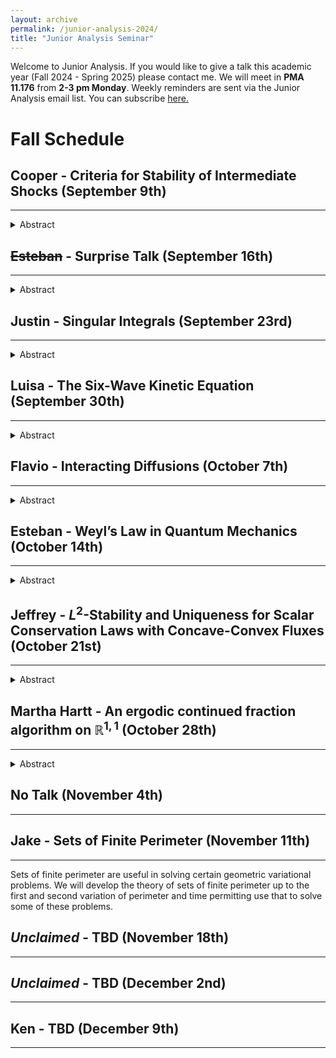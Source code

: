 ```yaml
---
layout: archive
permalink: /junior-analysis-2024/
title: "Junior Analysis Seminar"
---
```



Welcome to Junior Analysis. If you would like to give a talk this academic year (Fall 2024 - Spring 2025) please contact me. 
We will meet in **PMA 11.176** from **2-3 pm Monday**. Weekly reminders are sent via the Junior Analysis email list. You can subscribe <a href="https://utlists.utexas.edu/sympa/subscribe/junior-analysis">here.</a>

Fall Schedule
======

Cooper - Criteria for Stability of Intermediate Shocks (September 9th)
------
<hr>
<details><summary>Abstract</summary>
I will introduce systems of conservation laws and their stability. In particular, I will highlight the Kruzkov theory, which gives $L^1$ stability for scalar laws, and the Dafermos-DiPerna relative entropy method, which gives $L^2$ stability for systems as long as the solution in question is Lipschitz. We then turn to the theory of a-contraction with shifts, a method developed by Alexis Vasseur and collaborators to extend these results. To this point, most of the work of a-contraction has been done with scalar laws, systems of two equations, and the extremal families of systems (consisting of the shocks with the highest speeds.) I will motivate the difficulties of extending these results the intermediate shock case and present necessary and sufficient conditions for a-contraction to hold for these families. *This is a mock candidacy talk.*</details>

<!-- <details><summary>References</summary></details> -->


~~Esteban~~ - Surprise Talk (September 16th)
------
<hr>
<details><summary>Abstract</summary>“I do not have a title or abstract. Could  you send the email saying there will be a ’surprise talk’?” – Esteban <br> *Surprise - Esteban will speak at a later date. Please attend the Senior Analysis seminar in place of the Junior seminar.*</details>

Justin - Singular Integrals (September 23rd)
------
<hr>
<details><summary>Abstract</summary>Singular integrals have played a fundamental role in the development of the modern theory of harmonic analysis. At the same time, the subject's technical nature can make it seem off-puttingly arcane without motivation. The goal of this talk is to describe the motivation before giving an overview of the off-puttingly arcane technicalities. </details>

Luisa - The Six-Wave Kinetic Equation (September 30th)
------
<hr>
<details><summary>Abstract</summary>The attention of the wave turbulence community has been mainly focused on derivations of wave kinetic equations (WKE) from dynamics governed by nonlinear dispersive equations which model the evolution of a system of interacting waves. The inhomogeneous six-wave kinetic equation is one such effective equation derived from the quintic nonlinear Schrödinger equation in the mesoscopic limit. However, the exploration of this WKE has started just recently. In that context, we will show global well-posedness and existence of nonnegative solutions to the WKE in exponentially weighted $L^\infty$ spaces.  Moreover, these arguments motivate our analysis of long-time behavior of solutions and we show that they scatter and that the corresponding wave operators are bijective. This is based on a joint work with N.  Pavlović  and M. Taskovic.</details>

Flavio - Interacting Diffusions (October 7th)
------
<hr>
<details><summary>Abstract</summary>Stochastic Differential Equations (SDEs) are an important probabilistic object, but they are also a good modeling tool, and they exhibit deep connections with partial differential equations. In this talk, we will try to cover some preliminary material on stochastic analysis and SDEs; and then explore some questions related to interacting diffusions, such as convergence to a McKean - Vlasov limit in the case of mean field interactions,  propagation of chaos, and derivation of the Fokker Planck equation.
</details>

Esteban - Weyl’s Law in Quantum Mechanics (October 14th)
------
<hr>
<details><summary>Abstract</summary>I will give an introductory talk to Weyl's law, regarding the asymptotic distribution of eigenvalues of certain self-adjoint operators. We will mostly talk about its application to study the semi-classical limit of Schrödinger operators. At the end we will also touch upon the connection with Thomas-Fermi theory in many-particle fermonic systems.</details>

Jeffrey - $L^2$-Stability and Uniqueness for Scalar Conservation Laws with Concave-Convex Fluxes (October 21st)
------
<hr>
<details><summary>Abstract</summary>We study stability properties of solutions to $1-d$ scalar conservation laws with a class of non-convex fluxes. Using the theory of a-contraction with shifts, we show $L^2$-stability for shocks among a class of large perturbations, and give estimates on the weight coefficient a in regimes where the shock amplitude is both large and small. Then, we use these estimates as a building block to show a uniqueness theorem under reduced entropy conditions for weak solutions to the conservation law via a modified front tracking algorithm. The proof is inspired by an analogous program carried out in the $2 \times 2$ system setting by Chen, Golding, Krupa, and Vasseur.

*Note* Jeffrey actually did not present this and instead discussed the regularizing effect of the nonlinearity for scalar conservation laws. </details>

Martha Hartt - An ergodic continued fraction algorithm on $\mathbb{R}^{1,1}$ (October 28th)
------
<hr>
<details><summary>Abstract</summary>In this talk, we will explore continued fraction algorithms as dynamical systems. We will discuss a proof of why regular continued fractions are ergodic and how this proof can be extended to a certain continued fraction algorithm on 2D Minkowski space. Time permitting, we will also discuss the extended even continued fractions and their higher dimensional analog. </details>

No Talk (November 4th)
------
<hr>

Jake - Sets of Finite Perimeter (November 11th)
------
<hr>
Sets of finite perimeter are useful in solving certain geometric variational problems. We will develop the theory of sets of finite perimeter up to the first and second variation of perimeter and time permitting use that to solve some of these problems.

*Unclaimed* - TBD (November 18th)
------
<hr>

*Unclaimed* - TBD (December 2nd)
------
<hr>

Ken - TBD (December 9th)
------
<hr>